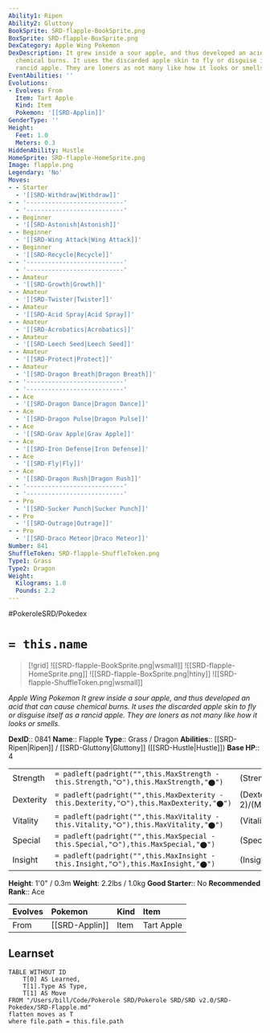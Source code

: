 ```yaml
---
Ability1: Ripen
Ability2: Gluttony
BookSprite: SRD-flapple-BookSprite.png
BoxSprite: SRD-flapple-BoxSprite.png
DexCategory: Apple Wing Pokemon
DexDescription: It grew inside a sour apple, and thus developed an acid that can cause
  chemical burns. It uses the discarded apple skin to fly or disguise itself as a
  rancid apple. They are loners as not many like how it looks or smells.
EventAbilities: ''
Evolutions:
- Evolves: From
  Item: Tart Apple
  Kind: Item
  Pokemon: '[[SRD-Applin]]'
GenderType: ''
Height:
  Feet: 1.0
  Meters: 0.3
HiddenAbility: Hustle
HomeSprite: SRD-flapple-HomeSprite.png
Image: flapple.png
Legendary: 'No'
Moves:
- - Starter
  - '[[SRD-Withdraw|Withdraw]]'
- - '---------------------------'
  - '---------------------------'
- - Beginner
  - '[[SRD-Astonish|Astonish]]'
- - Beginner
  - '[[SRD-Wing Attack|Wing Attack]]'
- - Beginner
  - '[[SRD-Recycle|Recycle]]'
- - '---------------------------'
  - '---------------------------'
- - Amateur
  - '[[SRD-Growth|Growth]]'
- - Amateur
  - '[[SRD-Twister|Twister]]'
- - Amateur
  - '[[SRD-Acid Spray|Acid Spray]]'
- - Amateur
  - '[[SRD-Acrobatics|Acrobatics]]'
- - Amateur
  - '[[SRD-Leech Seed|Leech Seed]]'
- - Amateur
  - '[[SRD-Protect|Protect]]'
- - Amateur
  - '[[SRD-Dragon Breath|Dragon Breath]]'
- - '---------------------------'
  - '---------------------------'
- - Ace
  - '[[SRD-Dragon Dance|Dragon Dance]]'
- - Ace
  - '[[SRD-Dragon Pulse|Dragon Pulse]]'
- - Ace
  - '[[SRD-Grav Apple|Grav Apple]]'
- - Ace
  - '[[SRD-Iron Defense|Iron Defense]]'
- - Ace
  - '[[SRD-Fly|Fly]]'
- - Ace
  - '[[SRD-Dragon Rush|Dragon Rush]]'
- - '---------------------------'
  - '---------------------------'
- - Pro
  - '[[SRD-Sucker Punch|Sucker Punch]]'
- - Pro
  - '[[SRD-Outrage|Outrage]]'
- - Pro
  - '[[SRD-Draco Meteor|Draco Meteor]]'
Number: 841
ShuffleToken: SRD-flapple-ShuffleToken.png
Type1: Grass
Type2: Dragon
Weight:
  Kilograms: 1.0
  Pounds: 2.2
---
```


#PokeroleSRD/Pokedex

# `= this.name`

> [!grid]
> ![[SRD-flapple-BookSprite.png|wsmall]]
> ![[SRD-flapple-HomeSprite.png]]
> ![[SRD-flapple-BoxSprite.png|htiny]]
> ![[SRD-flapple-ShuffleToken.png|wsmall]]


*Apple Wing Pokemon*
*It grew inside a sour apple, and thus developed an acid that can cause chemical burns. It uses the discarded apple skin to fly or disguise itself as a rancid apple. They are loners as not many like how it looks or smells.*

**DexID**:: 0841
**Name**:: Flapple
**Type**:: Grass / Dragon
**Abilities**:: [[SRD-Ripen|Ripen]] / [[SRD-Gluttony|Gluttony]] ([[SRD-Hustle|Hustle]])
**Base HP**:: 4

|           |                                                                                        |                                          |
| --------- | -------------------------------------------------------------------------------------- | ---------------------------------------- |
| Strength  | `= padleft(padright("",this.MaxStrength - this.Strength,"⭘"),this.MaxStrength,"⬤")`    | (Strength::3)/(MaxStrength::6)   |
| Dexterity | `= padleft(padright("",this.MaxDexterity - this.Dexterity,"⭘"),this.MaxDexterity,"⬤")` | (Dexterity:: 2)/(MaxDexterity::5) |
| Vitality  | `= padleft(padright("",this.MaxVitality - this.Vitality,"⭘"),this.MaxVitality,"⬤")`    | (Vitality::2)/(MaxVitality::5)   |
| Special   | `= padleft(padright("",this.MaxSpecial - this.Special,"⭘"),this.MaxSpecial,"⬤")`       | (Special::3)/(MaxSpecial::6)     |
| Insight   | `= padleft(padright("",this.MaxInsight - this.Insight,"⭘"),this.MaxInsight,"⬤")`       | (Insight::2)/(MaxInsight::4)     |

**Height**: 1'0" / 0.3m
**Weight**: 2.2lbs / 1.0kg
**Good Starter**:: No
**Recommended Rank**:: Ace

| Evolves   | Pokemon        | Kind   | Item       |
|:----------|:---------------|:-------|:-----------|
| From      | [[SRD-Applin]] | Item   | Tart Apple |

## Learnset

```dataview
TABLE WITHOUT ID
    T[0] AS Learned,
    T[1].Type AS Type,
    T[1] AS Move
FROM "/Users/bill/Code/Pokerole SRD/Pokerole SRD/SRD v2.0/SRD-Pokedex/SRD-Flapple.md"
flatten moves as T
where file.path = this.file.path
```

